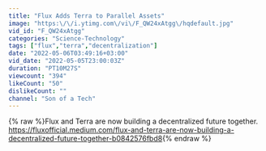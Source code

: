```yaml
---
title: "Flux Adds Terra to Parallel Assets"
image: "https:\/\/i.ytimg.com\/vi\/F_QW24xAtgg\/hqdefault.jpg"
vid_id: "F_QW24xAtgg"
categories: "Science-Technology"
tags: ["flux","terra","decentralization"]
date: "2022-05-06T03:49:16+03:00"
vid_date: "2022-05-05T23:00:03Z"
duration: "PT10M27S"
viewcount: "394"
likeCount: "50"
dislikeCount: ""
channel: "Son of a Tech"
---
```

{% raw %}Flux and Terra are now building a decentralized future together.<br /><a rel="nofollow" target="blank" href="https://fluxofficial.medium.com/flux-and-terra-are-now-building-a-decentralized-future-together-b0842576fbd8">https://fluxofficial.medium.com/flux-and-terra-are-now-building-a-decentralized-future-together-b0842576fbd8</a>{% endraw %}
